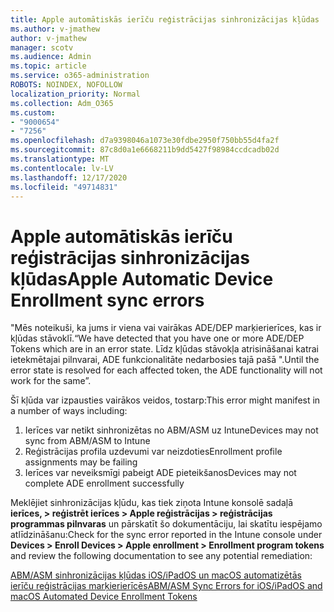 ```yaml
---
title: Apple automātiskās ierīču reģistrācijas sinhronizācijas kļūdas
ms.author: v-jmathew
author: v-jmathew
manager: scotv
ms.audience: Admin
ms.topic: article
ms.service: o365-administration
ROBOTS: NOINDEX, NOFOLLOW
localization_priority: Normal
ms.collection: Adm_O365
ms.custom:
- "9000654"
- "7256"
ms.openlocfilehash: d7a9398046a1073e30fdbe2950f750bb55d4fa2f
ms.sourcegitcommit: 87c8d0a1e6668211b9dd5427f98984ccdcadb02d
ms.translationtype: MT
ms.contentlocale: lv-LV
ms.lasthandoff: 12/17/2020
ms.locfileid: "49714831"
---
```

# <a name="apple-automatic-device-enrollment-sync-errors"></a><span data-ttu-id="09cf7-102">Apple automātiskās ierīču reģistrācijas sinhronizācijas kļūdas</span><span class="sxs-lookup"><span data-stu-id="09cf7-102">Apple Automatic Device Enrollment sync errors</span></span>

<span data-ttu-id="09cf7-103">"Mēs noteikuši, ka jums ir viena vai vairākas ADE/DEP marķierierīces, kas ir kļūdas stāvoklī.</span><span class="sxs-lookup"><span data-stu-id="09cf7-103">“We have detected that you have one or more ADE/DEP Tokens which are in an error state.</span></span> <span data-ttu-id="09cf7-104">Līdz kļūdas stāvokļa atrisināšanai katrai ietekmētajai pilnvarai, ADE funkcionalitāte nedarbosies tajā pašā ".</span><span class="sxs-lookup"><span data-stu-id="09cf7-104">Until the error state is resolved for each affected token, the ADE functionality will not work for the same”.</span></span>

<span data-ttu-id="09cf7-105">Šī kļūda var izpausties vairākos veidos, tostarp:</span><span class="sxs-lookup"><span data-stu-id="09cf7-105">This error might manifest in a number of ways including:</span></span>

1. <span data-ttu-id="09cf7-106">Ierīces var netikt sinhronizētas no ABM/ASM uz Intune</span><span class="sxs-lookup"><span data-stu-id="09cf7-106">Devices may not sync from ABM/ASM to Intune</span></span>
2. <span data-ttu-id="09cf7-107">Reģistrācijas profila uzdevumi var neizdoties</span><span class="sxs-lookup"><span data-stu-id="09cf7-107">Enrollment profile assignments may be failing</span></span>
3. <span data-ttu-id="09cf7-108">Ierīces var neveiksmīgi pabeigt ADE pieteikšanos</span><span class="sxs-lookup"><span data-stu-id="09cf7-108">Devices may not complete ADE enrollment successfully</span></span>

<span data-ttu-id="09cf7-109">Meklējiet sinhronizācijas kļūdu, kas tiek ziņota Intune konsolē sadaļā **ierīces, > reģistrēt ierīces > Apple reģistrācijas > reģistrācijas programmas pilnvaras** un pārskatīt šo dokumentāciju, lai skatītu iespējamo atlīdzināšanu:</span><span class="sxs-lookup"><span data-stu-id="09cf7-109">Check for the sync error reported in the Intune console under **Devices > Enroll Devices > Apple enrollment > Enrollment program tokens** and review the following documentation to see any potential remediation:</span></span>

[<span data-ttu-id="09cf7-110">ABM/ASM sinhronizācijas kļūdas iOS/iPadOS un macOS automatizētās ierīču reģistrācijas marķierierīcēs</span><span class="sxs-lookup"><span data-stu-id="09cf7-110">ABM/ASM Sync Errors for iOS/iPadOS and macOS Automated Device Enrollment Tokens</span></span>](https://docs.microsoft.com/mem/intune/enrollment/troubleshoot-ios-enrollment-errors#resolutions-when-syncing-tokens-between-intune-and-abmasm-for-automated-device-enrollment)
